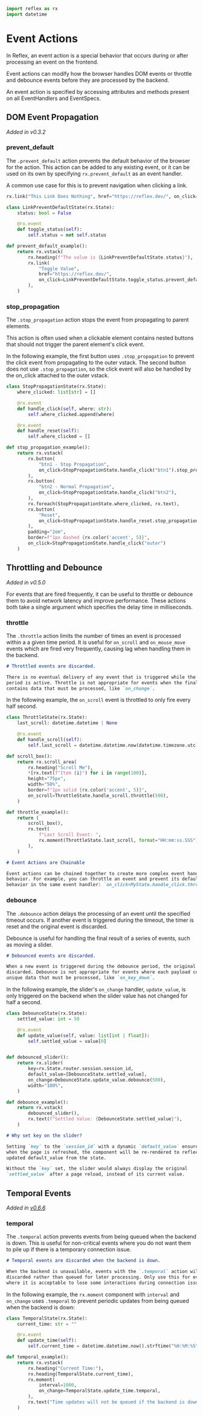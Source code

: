 ```python exec
import reflex as rx
import datetime
```

# Event Actions

In Reflex, an event action is a special behavior that occurs during or after
processing an event on the frontend.

Event actions can modify how the browser handles DOM events or throttle and
debounce events before they are processed by the backend.

An event action is specified by accessing attributes and methods present on all
EventHandlers and EventSpecs.

## DOM Event Propagation

_Added in v0.3.2_

### prevent_default

The `.prevent_default` action prevents the default behavior of the browser for
the action. This action can be added to any existing event, or it can be used on its own by
specifying `rx.prevent_default` as an event handler.

A common use case for this is to prevent navigation when clicking a link.

```python demo
rx.link("This Link Does Nothing", href="https://reflex.dev/", on_click=rx.prevent_default)
```

```python demo exec
class LinkPreventDefaultState(rx.State):
    status: bool = False

    @rx.event
    def toggle_status(self):
        self.status = not self.status

def prevent_default_example():
    return rx.vstack(
        rx.heading(f"The value is {LinkPreventDefaultState.status}"),
        rx.link(
            "Toggle Value",
            href="https://reflex.dev/",
            on_click=LinkPreventDefaultState.toggle_status.prevent_default,
        ),
    )
```

### stop_propagation

The `.stop_propagation` action stops the event from propagating to parent elements.

This action is often used when a clickable element contains nested buttons that
should not trigger the parent element's click event.

In the following example, the first button uses `.stop_propagation` to prevent
the click event from propagating to the outer vstack. The second button does not
use `.stop_propagation`, so the click event will also be handled by the on_click
attached to the outer vstack.

```python demo exec
class StopPropagationState(rx.State):
    where_clicked: list[str] = []

    @rx.event
    def handle_click(self, where: str):
        self.where_clicked.append(where)

    @rx.event
    def handle_reset(self):
        self.where_clicked = []

def stop_propagation_example():
    return rx.vstack(
        rx.button(
            "btn1 - Stop Propagation",
            on_click=StopPropagationState.handle_click("btn1").stop_propagation,
        ),
        rx.button(
            "btn2 - Normal Propagation",
            on_click=StopPropagationState.handle_click("btn2"),
        ),
        rx.foreach(StopPropagationState.where_clicked, rx.text),
        rx.button(
            "Reset",
            on_click=StopPropagationState.handle_reset.stop_propagation,
        ),
        padding="2em",
        border=f"1px dashed {rx.color('accent', 5)}",
        on_click=StopPropagationState.handle_click("outer")
    )
```

## Throttling and Debounce

_Added in v0.5.0_

For events that are fired frequently, it can be useful to throttle or debounce
them to avoid network latency and improve performance. These actions both take a
single argument which specifies the delay time in milliseconds.

### throttle

The `.throttle` action limits the number of times an event is processed within a
a given time period. It is useful for `on_scroll` and `on_mouse_move` events which are
fired very frequently, causing lag when handling them in the backend.

```md alert warning
# Throttled events are discarded.

There is no eventual delivery of any event that is triggered while the throttle
period is active. Throttle is not appropriate for events when the final payload
contains data that must be processed, like `on_change`.
```

In the following example, the `on_scroll` event is throttled to only fire every half second.

```python demo exec
class ThrottleState(rx.State):
    last_scroll: datetime.datetime | None

    @rx.event
    def handle_scroll(self):
        self.last_scroll = datetime.datetime.now(datetime.timezone.utc)

def scroll_box():
    return rx.scroll_area(
        rx.heading("Scroll Me"),
        *[rx.text(f"Item {i}") for i in range(100)],
        height="75px",
        width="50%",
        border=f"1px solid {rx.color('accent', 5)}",
        on_scroll=ThrottleState.handle_scroll.throttle(500),
    )

def throttle_example():
    return (
        scroll_box(),
        rx.text(
            f"Last Scroll Event: ",
            rx.moment(ThrottleState.last_scroll, format="HH:mm:ss.SSS"),
        ),
    )
```

```md alert info
# Event Actions are Chainable

Event actions can be chained together to create more complex event handling
behavior. For example, you can throttle an event and prevent its default
behavior in the same event handler: `on_click=MyState.handle_click.throttle(500).prevent_default`.
```

### debounce

The `.debounce` action delays the processing of an event until the specified
timeout occurs. If another event is triggered during the timeout, the timer is
reset and the original event is discarded.

Debounce is useful for handling the final result of a series of events, such as
moving a slider.

```md alert warning
# Debounced events are discarded.

When a new event is triggered during the debounce period, the original event is
discarded. Debounce is not appropriate for events where each payload contains
unique data that must be processed, like `on_key_down`.
```

In the following example, the slider's `on_change` handler, `update_value`, is
only triggered on the backend when the slider value has not changed for half a
second.

```python demo exec
class DebounceState(rx.State):
    settled_value: int = 50

    @rx.event
    def update_value(self, value: list[int | float]):
        self.settled_value = value[0]


def debounced_slider():
    return rx.slider(
        key=rx.State.router.session.session_id,
        default_value=[DebounceState.settled_value],
        on_change=DebounceState.update_value.debounce(500),
        width="100%",
    )

def debounce_example():
    return rx.vstack(
        debounced_slider(),
        rx.text(f"Settled Value: {DebounceState.settled_value}"),
    )
```

```md alert info
# Why set key on the slider?

Setting `key` to the `session_id` with a dynamic `default_value` ensures that
when the page is refreshed, the component will be re-rendered to reflect the
updated default_value from the state.

Without the `key` set, the slider would always display the original
`settled_value` after a page reload, instead of its current value.
```

## Temporal Events

_Added in [v0.6.6](https://github.com/reflex-dev/reflex/releases/tag/v0.6.6)_

### temporal

The `.temporal` action prevents events from being queued when the backend is down.
This is useful for non-critical events where you do not want them to pile up if there is
a temporary connection issue.

```md alert warning
# Temporal events are discarded when the backend is down.

When the backend is unavailable, events with the `.temporal` action will be
discarded rather than queued for later processing. Only use this for events
where it is acceptable to lose some interactions during connection issues.
```

In the following example, the `rx.moment` component with `interval` and `on_change` uses `.temporal` to
prevent periodic updates from being queued when the backend is down:

```python demo exec
class TemporalState(rx.State):
    current_time: str = ""

    @rx.event
    def update_time(self):
        self.current_time = datetime.datetime.now().strftime("%H:%M:%S")

def temporal_example():
    return rx.vstack(
        rx.heading("Current Time:"),
        rx.heading(TemporalState.current_time),
        rx.moment(
            interval=1000,
            on_change=TemporalState.update_time.temporal,
        ),
        rx.text("Time updates will not be queued if the backend is down."),
    )
```
